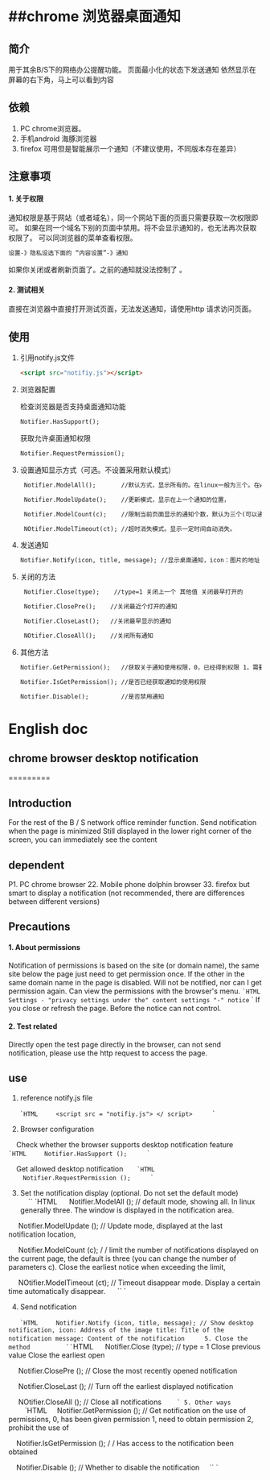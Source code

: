##chrome 浏览器桌面通知
=========

##

## 简介

用于其余B/S下的网络办公提醒功能。
页面最小化的状态下发送通知
依然显示在屏幕的右下角，马上可以看到内容

## 依赖

1. PC chrome浏览器。
2. 手机android 海豚浏览器
3. firefox 可用但是智能展示一个通知（不建议使用，不同版本存在差异）


## 注意事项

#### 1. 关于权限
通知权限是基于网站（或者域名），同一个网站下面的页面只需要获取一次权限即可。
如果在同一个域名下别的页面中禁用。将不会显示通知的，也无法再次获取权限了。
可以同浏览器的菜单查看权限。 
```HTML
设置-》隐私设选下面的 “内容设置”-》通知
```
如果你关闭或者刷新页面了。之前的通知就没法控制了 。

#### 2. 测试相关

直接在浏览器中直接打开测试页面，无法发送通知，请使用http 请求访问页面。



## 使用

1. 引用notify.js文件

    ```HTML
    <script src="notifiy.js"></script>
    ```

2. 浏览器配置 

    检查浏览器是否支持桌面通知功能
    ```HTML
    Notifier.HasSupport();
    ```

    获取允许桌面通知权限
    ```HTML
    Notifier.RequestPermission();
    ```


3. 设置通知显示方式（可选。不设置采用默认模式）
    
    ```HTML
     Notifier.ModelAll();       //默认方式，显示所有的。在linux一般为三个。在window显示在通知区域。

     Notifier.ModelUpdate();    //更新模式，显示在上一个通知的位置，

     Notifier.ModelCount(c);    //限制当前页面显示的通知个数，默认为三个(可以通过参数c改变个数)。超出限制时关闭最早的通知，

     NOtifier.ModelTimeout(ct); //超时消失模式。显示一定时间自动消失。
     ```

4. 发送通知

    ```HTML
    Notifier.Notify(icon, title, message); //显示桌面通知，icon：图片的地址  title:通知的标题 message：通知的内容
    ```
5. 关闭的方法
    
    ```HTML
     Notifier.Close(type);    //type=1 关闭上一个 其他值 关闭最早打开的

     Notifier.ClosePre();    //关闭最近个打开的通知

     Notifier.CloseLast();   //关闭最早显示的通知

     NOtifier.CloseAll();    //关闭所有通知
     ```
6. 其他方法
    
    ```HTML
    Notifier.GetPermission();   //获取关于通知使用权限，0，已经得到权限 1，需要获取权限 2，禁止使用

    Notifier.IsGetPermission(); //是否已经获取通知的使用权限

    Notifier.Disable();         //是否禁用通知
    ```


# English doc



## chrome browser desktop notification
=========

##

## Introduction

For the rest of the B / S network office reminder function.
Send notification when the page is minimized
Still displayed in the lower right corner of the screen, you can immediately see the content

## dependent

P1. PC chrome browser
22. Mobile phone dolphin browser
33. firefox but smart to display a notification (not recommended, there are differences between different versions)


## Precautions

#### 1. About permissions
Notification of permissions is based on the site (or domain name), the same site below the page just need to get permission once.
If the other in the same domain name in the page is disabled. Will not be notified, nor can I get permission again.
Can view the permissions with the browser's menu.
`` `HTML
Settings - "privacy settings under the" content settings "-" notice
`` `
If you close or refresh the page. Before the notice can not control.

#### 2. Test related

Directly open the test page directly in the browser, can not send notification, please use the http request to access the page.



## use

1. reference notify.js file

    `` `HTML
    <script src = "notifiy.js"> </ script>
    `` `

2. Browser configuration

    Check whether the browser supports desktop notification feature
    `` `HTML
    Notifier.HasSupport ();
    `` `

    Get allowed desktop notification
    `` `HTML
    Notifier.RequestPermission ();
    `` `


3. Set the notification display (optional. Do not set the default mode)
    
    `` `HTML
     Notifier.ModelAll (); // default mode, showing all. In linux generally three. The window is displayed in the notification area.
     
     Notifier.ModelUpdate (); // Update mode, displayed at the last notification location,
     
     Notifier.ModelCount (c); / / limit the number of notifications displayed on the current page, the default is three (you can change the number of parameters c). Close the earliest notice when exceeding the limit,
     
     NOtifier.ModelTimeout (ct); // Timeout disappear mode. Display a certain time automatically disappear.
     `` `

4. Send notification

    `` `HTML
    Notifier.Notify (icon, title, message); // Show desktop notification, icon: Address of the image title: Title of the notification message: Content of the notification
    `` `
5. Close the method
    
    `` `HTML
     Notifier.Close (type); // type = 1 Close previous value Close the earliest open
     
     Notifier.ClosePre (); // Close the most recently opened notification
     
     Notifier.CloseLast (); // Turn off the earliest displayed notification
     
     NOtifier.CloseAll (); // Close all notifications
     `` `
5. Other ways
    
    `` `HTML
    Notifier.GetPermission (); // Get notification on the use of permissions, 0, has been given permission 1, need to obtain permission 2, prohibit the use of
    
    Notifier.IsGetPermission (); / / Has access to the notification been obtained
    
    Notifier.Disable (); // Whether to disable the notification
    `` `


